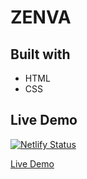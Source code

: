 # ZENVA

## Built with

- HTML
- CSS

## Live Demo

[![Netlify Status](https://api.netlify.com/api/v1/badges/35d3183f-57ba-41f6-9379-83e7a9f8aec7/deploy-status)](https://zenva.netlify.app/) 

[Live Demo](https://bondok6.github.io/ZENVA/)

